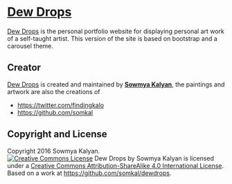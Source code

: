 # [Dew Drops](http://sowmyakalyan.com/dewdrops) 
[Dew Drops](http://sowmyakalyan.com/dewdrops) is the personal portfolio website for displaying personal art work of a self-taught artist. This version of the site is based on bootstrap and a carousel theme.

## Creator

[Dew Drops](http://sowmyakalyan.com/dewdrops) is created and maintained by **[Sowmya Kalyan](http://sowmyakalyan.com/)**, the paintings and artwork are also the creations of 

* https://twitter.com/findingkalo
* https://github.com/somkal

## Copyright and License

Copyright 2016 Sowmya Kalyan. <br/>
<a rel="license" href="http://creativecommons.org/licenses/by-sa/4.0/"><img alt="Creative Commons License" style="border-width:0" src="https://i.creativecommons.org/l/by-sa/4.0/80x15.png" /></a><span xmlns:dct="http://purl.org/dc/terms/" property="dct:title">&nbsp;Dew Drops</span> by <span xmlns:cc="http://creativecommons.org/ns#" property="cc:attributionName">Sowmya Kalyan</span> is licensed under a <a rel="license" href="http://creativecommons.org/licenses/by-sa/4.0/">Creative Commons Attribution-ShareAlike 4.0 International License</a>. Based on a work at <a xmlns:dct="http://purl.org/dc/terms/" href="https://github.com/somkal/dewdrops" rel="dct:source">https://github.com/somkal/dewdrops</a>.
